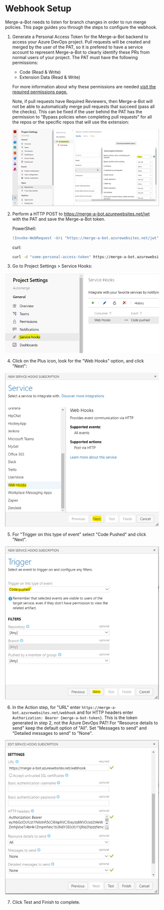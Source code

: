 # Webhook Setup

Merge-a-Bot needs to listen for branch changes in order to run merge policies. This page guides you through the steps to configure the webhook.

1. Generate a Personal Access Token for the Merge-a-Bot backend to access your Azure DevOps project. Pull requests will be created and merged by the user of the PAT, so it is prefered to have a service account to represent Merge-a-Bot to clearly identify these PRs from normal users of your project. The PAT must have the following permissions: 

   - Code (Read & Write)
   - Extension Data (Read & Write)

    For more information about why these permissions are needed [visit the required permissions page.](.)

    Note, if pull requests have Required Reviewers, then Merge-a-Bot will not be able to automatically merge pull requests that succeed (pass all the checks). This can be fixed if the user behind the PAT has the permission to "Bypass policies when completing pull requests" for all the repos or the specific repos that will use the extension:

    ![repo bypass policies](images/repo-bypass-policies.png?raw=1)

2. Perform a HTTP POST to https://merge-a-bot.azurewebsites.net/jwt with the PAT and save the Merge-a-Bot token.

    PowerShell:

    ```ps
    (Invoke-WebRequest -Uri "https://merge-a-bot.azurewebsites.net/jwt" -Method "Post" -Body "some-personal-access-token").RawContent
    ```

    curl:

    ```bash
    curl -d "some-personal-access-token" https://merge-a-bot.azurewebsites.net/jwt
    ```

3. Go to Project Settings > Service Hooks:

![service hooks](images/service-hooks.png?raw=true)

4. Click on the Plus icon, look for the "Web Hooks" option, and click "Next":

![new hook](images/new-hook.png?raw=true)

5. For "Trigger on this type of event" select "Code Pushed" and click "Next".

![hook trigger](images/hook-trigger.png?raw=true)

6. In the Action step, for "URL" enter `https://merge-a-bot.azurewebsites.net/webhook` and for HTTP headers enter `Authorization: Bearer {merge-a-bot-token}`. This is the token generated in step 2, not the Azure DevOps PAT! For "Resource details to send" keep the default option of "All". Set "Messages to send" and "Detailed messages to send" to "None".

![hook settings](images/hook-settings.png?raw=true)

7. Click Test and Finish to complete.